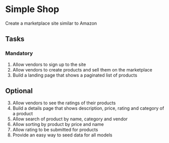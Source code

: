 # Simple Shop

Create a marketplace site similar to Amazon

## Tasks

### Mandatory

1. Allow vendors to sign up to the site
1. Allow vendors to create products and sell them on the marketplace
1. Build a landing page that shows a paginated list of products

## Optional

3. Allow vendors to see the ratings of their products
4. Build a details page that shows description, price, rating and category of a product
5. Allow search of product by name, category and vendor
6. Allow sorting by product by price and name
7. Allow rating to be submitted for products
8. Provide an easy way to seed data for all models
